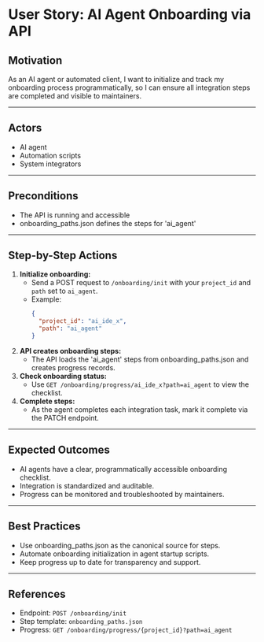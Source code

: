 # User Story: AI Agent Onboarding via API

## Motivation
As an AI agent or automated client, I want to initialize and track my onboarding process programmatically, so I can ensure all integration steps are completed and visible to maintainers.

---

## Actors
- AI agent
- Automation scripts
- System integrators

---

## Preconditions
- The API is running and accessible
- onboarding_paths.json defines the steps for 'ai_agent'

---

## Step-by-Step Actions
1. **Initialize onboarding:**
   - Send a POST request to `/onboarding/init` with your `project_id` and `path` set to `ai_agent`.
   - Example:
     ```json
     {
       "project_id": "ai_ide_x",
       "path": "ai_agent"
     }
     ```
2. **API creates onboarding steps:**
   - The API loads the 'ai_agent' steps from onboarding_paths.json and creates progress records.
3. **Check onboarding status:**
   - Use `GET /onboarding/progress/ai_ide_x?path=ai_agent` to view the checklist.
4. **Complete steps:**
   - As the agent completes each integration task, mark it complete via the PATCH endpoint.

---

## Expected Outcomes
- AI agents have a clear, programmatically accessible onboarding checklist.
- Integration is standardized and auditable.
- Progress can be monitored and troubleshooted by maintainers.

---

## Best Practices
- Use onboarding_paths.json as the canonical source for steps.
- Automate onboarding initialization in agent startup scripts.
- Keep progress up to date for transparency and support.

---

## References
- Endpoint: `POST /onboarding/init`
- Step template: `onboarding_paths.json`
- Progress: `GET /onboarding/progress/{project_id}?path=ai_agent` 